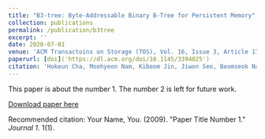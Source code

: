 ```yaml
---
title: "B3-tree: Byte-Addressable Binary B-Tree for Persistent Memory"
collection: publications
permalink: /publication/b3tree
excerpt: ''
date: 2020-07-01
venue: 'ACM Transactoins on Storage (TOS), Vol. 16, Issue 3, Article 17, (ISSN 1553-3077)'
paperurl: [doi]('https://dl.acm.org/doi/10.1145/3394025')
citation: 'Hokeun Cha, Moohyeon Nam, Kibeom Jin, Jiwon Seo, Beomseok Nam.'
---
```

This paper is about the number 1. The number 2 is left for future work.

[Download paper here](http://academicpages.github.io/files/paper1.pdf)

Recommended citation: Your Name, You. (2009). "Paper Title Number 1." <i>Journal 1</i>. 1(1).
